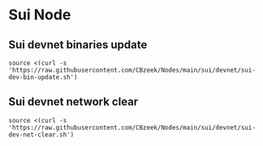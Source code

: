 #  Sui Node

## Sui devnet binaries update
```
source <(curl -s 'https://raw.githubusercontent.com/CBzeek/Nodes/main/sui/devnet/sui-dev-bin-update.sh')
```

## Sui devnet network clear
```
source <(curl -s 'https://raw.githubusercontent.com/CBzeek/Nodes/main/sui/devnet/sui-dev-net-clear.sh')
```
